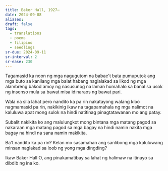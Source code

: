```yaml
---
title: Baker Hall, 1927–
date: 2024-09-08
aliases: 
draft: false
tags:
  - translations
  - poems
  - filipino
  - seedlings
sr-due: 2024-09-11
sr-interval: 2
sr-ease: 230
---
```

Tagamasid ka noon
ng mga nagugutom na babae't bata
pumuputok ang mga buto
sa kanilang mga balat
habang naglalakad
sa likod ng mga alambreng bakod
amoy ng nasusunog na laman
humahalo sa banal sa usok ng insenso
mula sa bawat misa idinaraos ng bawat pari.

Wala na sila lahat
pero nandito ka pa rin
nakatayong walang kibo
nagmamasid pa rin, nakikinig
ikaw na tagapamahala ng mga
nalimot na kaluluwa
apat mong sulok na hindi natitinag
pinagtatawanan mo ang patay.

Subalit nakikita ko ang malulungkot mong bintana
mga matang pagod sa nakaraan
mga matang pagod sa mga bagay na hindi namin nakita
mga bagay na hindi na sana namin makikita.

Ba't nandito ka pa rin?
Kelan mo sasamahan ang sanlibong mga kaluluwang
minsan naglakad sa loob ng yong mga dingding?

Ikaw Baker Hall
O, ang pinakamatibay
sa lahat ng halimaw na itinayo
sa dibdib ng ina ko.